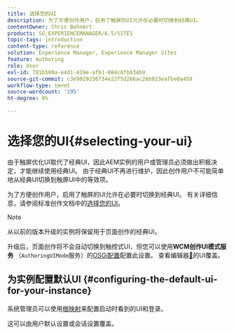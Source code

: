 ```yaml
---
title: 选择您的UI
description: 为了方便创作用户，启用了触屏的UI允许在必要时切换到经典UI。
contentOwner: Chris Bohnert
products: SG_EXPERIENCEMANAGER/6.5/SITES
topic-tags: introduction
content-type: reference
solution: Experience Manager, Experience Manager Sites
feature: Authoring
role: User
exl-id: 781b580a-e4d1-419e-afb1-884c8fb634b9
source-git-commit: c3e9029236734e22f5d266ac26b923eafbe0a459
workflow-type: tm+mt
source-wordcount: '195'
ht-degree: 0%

---
```


# 选择您的UI{#selecting-your-ui}

由于触屏优化UI取代了经典UI，因此AEM实例的用户或管理员必须做出积极决定，才能继续使用经典UI。 由于经典UI不再进行维护，因此创作用户不可能简单地从经典UI切换到触屏UI中的等效项。

为了方便创作用户，启用了触屏的UI允许在必要时切换到经典UI。 有关详细信息，请参阅标准创作文档中的[选择您的UI](/help/sites-authoring/select-ui.md)。

>[!NOTE]
>
>从以前的版本升级的实例将保留用于页面创作的经典UI。
>
>升级后，页面创作将不会自动切换到触控式UI，但您可以使用&#x200B;**WCM创作UI模式服务** （`AuthoringUIMode`服务）的[OSGi配置](/help/sites-deploying/configuring-osgi.md)配置此设置。 查看编辑器[&#128279;](#uioverridesfortheeditor)的UI覆盖。

## 为实例配置默认UI {#configuring-the-default-ui-for-your-instance}

系统管理员可以使用[根映射](/help/sites-deploying/osgi-configuration-settings.md#daycqrootmapping)来配置启动时看到的UI和登录。

这可以由用户默认设置或会话设置覆盖。
